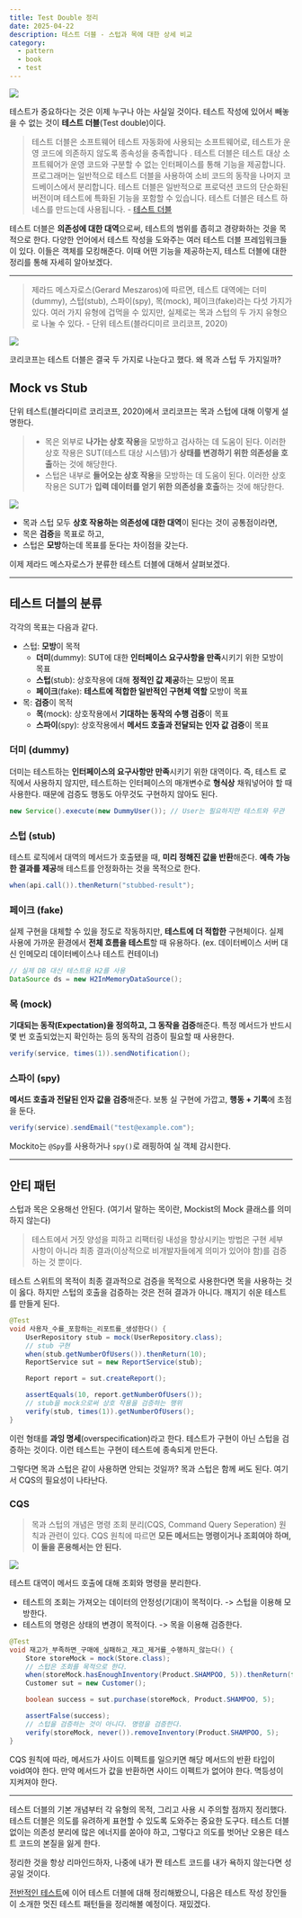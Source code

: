 ```yaml
---
title: Test Double 정리
date: 2025-04-22
description: 테스트 더블 - 스텁과 목에 대한 상세 비교
category:
  - pattern
  - book
  - test
---
```

![](img/header.png)

테스트가 중요하다는 것은 이제 누구나 아는 사실일 것이다. 테스트 작성에 있어서 빼놓을 수 없는 것이 **테스트 더블**(Test double)이다.

> 테스트 더블은 소프트웨어 테스트 자동화에 사용되는 소프트웨어로, 테스트가 운영 코드에 의존하지 않도록 종속성을 충족합니다 . 테스트 더블은 테스트 대상 소프트웨어가 운영 코드와 구분할 수 없는 인터페이스를 통해 기능을 제공합니다. 프로그래머는 일반적으로 테스트 더블을 사용하여 소비 코드의 동작을 나머지 코드베이스에서 분리합니다. 테스트 더블은 일반적으로 프로덕션 코드의 단순화된 버전이며 테스트에 특화된 기능을 포함할 수 있습니다. 테스트 더블은 테스트 하네스를 만드는데 사용됩니다. - [테스트 더블](https://en.wikipedia.org/wiki/Test_double)

테스트 더블은 **의존성에 대한 대역**으로써, 테스트의 범위를 좁히고 경량화하는 것을 목적으로 한다. 다양한 언어에서 테스트 작성을 도와주는 여러 테스트 더블 프레임워크들이 있다. 이들은 객체를 모킹해준다. 이때 어떤 기능을 제공하는지, 테스트 더블에 대한 정리를 통해 자세히 알아보겠다.

---

> 제라드 메스자로스(Gerard Meszaros)에 따르면, 테스트 대역에는 더미(dummy), 스텁(stub), 스파이(spy), 목(mock), 페이크(fake)라는 다섯 가지가 있다. 여러 가지 유형에 겁먹을 수 있지만, 실제로는 목과 스텁의 두 가지 유형으로 나눌 수 있다. - 단위 테스트(블라디미르 코리코프, 2020)

![](img/테스트대역분류.png)

코리코프는 테스트 더블은 결국 두 가지로 나눈다고 했다. 왜 목과 스텁 두 가지일까? 

## Mock vs Stub

단위 테스트(블라디미르 코리코프, 2020)에서 코리코프는 목과 스텁에 대해 이렇게 설명한다.

> - 목은 외부로 **나가는 상호 작용**을 모방하고 검사하는 데 도움이 된다. 이러한 상호 작용은 SUT(테스트 대상 시스템)가 **상태를 변경하기 위한 의존성을 호출**하는 것에 해당한다.
> - 스텁은 내부로 **들어오는 상호 작용**을 모방하는 데 도움이 된다. 이러한 상호 작용은 SUT가 **입력 데이터를 얻기 위한 의존성을 호출**하는 것에 해당한다.

![](img/목과스텁.png)

- 목과 스텁 모두 **상호 작용하는 의존성에 대한 대역**이 된다는 것이 공통점이라면, 
- 목은 **검증**을 목표로 하고, 
- 스텁은 **모방**하는데 목표를 둔다는 차이점을 갖는다. 

이제 제라드 메스자로스가 분류한 테스트 더블에 대해서 살펴보겠다.

---

## 테스트 더블의 분류

각각의 목표는 다음과 같다.

- 스텁: **모방**이 목적
	- **더미**(dummy): SUT에 대한 **인터페이스 요구사항을 만족**시키기 위한 모방이 목표
	- **스텁**(stub): 상호작용에 대해 **정적인 값 제공**하는 모방이 목표
	- **페이크**(fake): **테스트에 적합한 일반적인 구현체 역할** 모방이 목표
- 목: **검증**이 목적
	- **목**(mock): 상호작용에서 **기대하는 동작의 수행 검증**이 목표
	- **스파이**(spy): 상호작용에서 **메서드 호출과 전달되는 인자 값 검증**이 목표

### 더미 (dummy)

더미는 테스트하는 **인터페이스의 요구사항만 만족**시키기 위한 대역이다. 즉, 테스트 로직에서 사용하지 않지만, 테스트하는 인터페이스의 매개변수로 **형식상** 채워넣어야 할 때 사용한다. 때문에 검증도 행동도 아무것도 구현하지 않아도 된다.

```java
new Service().execute(new DummyUser()); // User는 필요하지만 테스트와 무관
```

### 스텁 (stub)

테스트 로직에서 대역의 메서드가 호출됐을 때, **미리 정해진 값을 반환**해준다. **예측 가능한 결과를 제공**해 테스트를 안정화하는 것을 목적으로 한다.

```java
when(api.call()).thenReturn("stubbed-result");
```

### 페이크 (fake)

실제 구현을 대체할 수 있을 정도로 작동하지만, **테스트에 더 적합한** 구현체이다. 실제 사용에 가까운 환경에서 **전체 흐름을 테스트**할 때 유용하다. (ex. 데이터베이스 서버 대신 인메모리 데이터베이스나 테스트 컨테이너)

```java
// 실제 DB 대신 테스트용 H2를 사용
DataSource ds = new H2InMemoryDataSource();
```

### 목 (mock)

**기대되는 동작(Expectation)을 정의하고, 그 동작을 검증**해준다. 특정 메서드가 반드시 몇 번 호출되었는지 확인하는 등의 동작의 검증이 필요할 때 사용한다.

```java
verify(service, times(1)).sendNotification();
```

### 스파이 (spy)

**메서드 호출과 전달된 인자 값을 검증**해준다. 보통 실 구현에 가깝고, **행동 + 기록**에 초점을 둔다.

```java
verify(service).sendEmail("test@example.com");
```

Mockito는 `@Spy`를 사용하거나 `spy()`로 래핑하여 실 객체 감시한다.

---

## 안티 패턴

스텁과 목은 오용해선 안된다. (여기서 말하는 목이란, Mockist의 Mock 클래스를 의미하지 않는다)

> 테스트에서 거짓 양성을 피하고 리팩터링 내성을 향상시키는 방법은 구현 세부 사항이 아니라 최종 결과(이상적으로 비개발자들에게 의미가 있어야 함)를 검증하는 것 뿐이다.

테스트 스위트의 목적이 최종 결과적으로 검증을 목적으로 사용한다면 목을 사용하는 것이 옳다. 하지만 스텁의 호출을 검증하는 것은 전혀 결과가 아니다. 깨지기 쉬운 테스트를 만들게 된다.

```java
@Test
void 사용자_수를_포함하는_리포트를_생성한다() {
	UserRepository stub = mock(UserRepository.class);
	// stub 구현
	when(stub.getNumberOfUsers()).thenReturn(10);  
	ReportService sut = new ReportService(stub);

	Report report = sut.createReport();

	assertEquals(10, report.getNumberOfUsers());
	// stub을 mock으로써 상호 작용을 검증하는 행위
	verify(stub, times(1)).getNumberOfUsers(); 
}
```

이런 형태를 **과잉 명세**(overspecification)라고 한다. 테스트가 구현이 아닌 스텁을 검증하는 것이다. 이런 테스트는 구현이 테스트에 종속되게 만든다.

그렇다면 목과 스텁은 같이 사용하면 안되는 것일까? 목과 스텁은 함께 써도 된다. 여기서 CQS의 필요성이 나타난다.

### CQS

> 목과 스텁의 개념은 명령 조회 분리(CQS, Command Query Seperation) 원칙과 관련이 있다. CQS 원칙에 따르면 **모든 메서드는 명령이거나 조회여야 하며, 이 둘을 혼용해서는 안 된다.**

![](img/CQS.png)

테스트 대역이 메서드 호출에 대해 조회와 명령을 분리한다.

- 테스트의 조회는 가져오는 데이터의 안정성(기대)이 목적이다. -> 스텁을 이용해 모방한다.
- 테스트의 명령은 상태의 변경이 목적이다. -> 목을 이용해 검증한다.

```java
@Test
void 재고가_부족하면_구매에_실패하고_재고_제거를_수행하지_않는다() {
	Store storeMock = mock(Store.class);
	// 스텁은 조회를 목적으로 한다.
	when(storeMock.hasEnoughInventory(Product.SHAMPOO, 5)).thenReturn(false);
	Customer sut = new Customer();

	boolean success = sut.purchase(storeMock, Product.SHAMPOO, 5);

	assertFalse(success);
	// 스텁을 검증하는 것이 아니다. 명령을 검증한다.
	verify(storeMock, never()).removeInventory(Product.SHAMPOO, 5);
}
```

CQS 원칙에 따라, 메서드가 사이드 이펙트를 일으키면 해당 메서드의 반환 타입이 void여야 한다. 만약 메서드가 값을 반환하면 사이드 이펙트가 없어야 한다. 멱등성이 지켜져야 한다.

---

테스트 더블의 기본 개념부터 각 유형의 목적, 그리고 사용 시 주의할 점까지 정리했다. 테스트 더블은 의도를 유려하게 표현할 수 있도록 도와주는 중요한 도구다. 테스트 더블 없이는 의존성 분리에 많은 에너지를 쏟아야 하고, 그렇다고 의도를 벗어난 오용은 테스트 코드의 본질을 잃게 한다. 

정리한 것을 항상 리마인드하자, 나중에 내가 짠 테스트 코드를 내가 욕하지 않는다면 성공일 것이다.

[전반적인 테스트](https://iol-lshh.github.io/회고/test/테스트_정리/)에 이어 테스트 더블에 대해 정리해봤으니, 다음은 테스트 작성 장인들이 소개한 멋진 테스트 패턴들을 정리해볼 예정이다. 재밌겠다.
